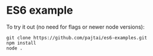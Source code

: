 # ES6 example

To try it out (no need for flags or newer node versions):

```
git clone https://github.com/pajtai/es6-examples.git
npm install
node .
```

